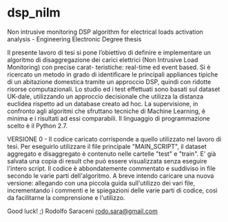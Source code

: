 # dsp_nilm
Non intrusive monitoring DSP algorithm for electrical loads activation analysis - Engineering Electronic Degree thesis

Il presente lavoro di tesi si pone l’obiettivo di definire e implementare un algoritmo di disaggregazione dei carici elettrici (Non Intrusive Load Monitoring) con precise carat- teristiche: real-time ed event based. Si è ricercato un metodo in grado di identificare le principali appliances tipiche di un abitazione domestica tramite un approccio DSP, quindi con ridotte risorse computazionali. Lo studio ed i test effettuati sono basati sul dataset UK-dale, utilizzando un approccio decisionale che utilizza la distanza euclidea rispetto ad un database creato ad hoc. La supervisione, in confronto agli algoritmi che sfruttano tecniche di Machine Learning, è minima e i risultati ad essi comparabili. Il linguaggio di programmazione scelto è il Python 2.7.

VERSIONE 0 - Il codice caricato corrisponde a quello utilizzato nel lavoro di tesi. Per eseguirlo utilizzare il file principale "MAIN_SCRIPT", il dataset aggregato e disaggregato è contenuto nelle cartelle "test"  e "train". E' già salvata una copia di result che può essere visualizzata senza eseguire l'intero script. 
Il codice è abbondatemente commentato e suddiviso in file secondo le varie parti dell'algoritmo. A breve intendo caricare una nuova versione: allegando con una piccola guida sull'utilizzo dei vari file, incrementando i commenti e le spiegazioni delle varie parti di codice, così da facilitarne la comprensione e l'utilizzo.

Good luck! ;)
                                                                                                              Rodolfo Saraceni
                                                                                                            rodo.sara@gmail.com
